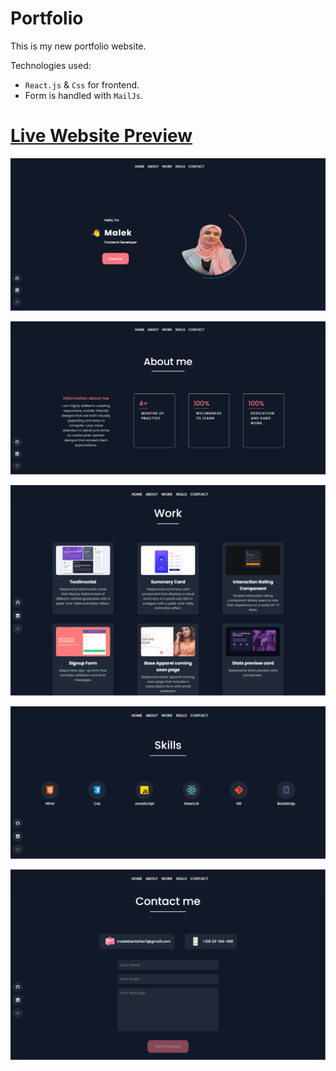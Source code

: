 # Portfolio
This is my new portfolio website. 

Technologies used:

- `React.js` & `Css` for frontend.
- Form is handled with `MailJs`.

# [Live Website Preview](https://malekbentaher.netlify.app/)

![Nikola-Portfolio](./screens/home.png)

![about](./screens/about.png)

![work](./screens/work.png)

![skills](./screens/skills.png)

![contact](./screens/contact.png)